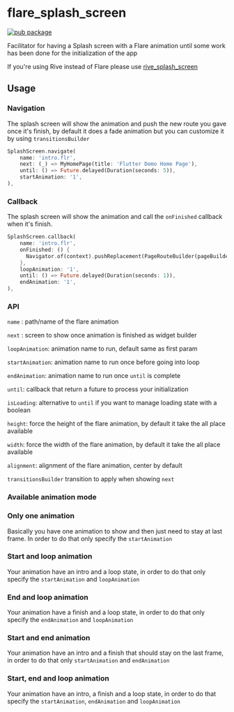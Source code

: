 # flare_splash_screen

[![pub package](https://img.shields.io/pub/v/flare_splash_screen.svg)](https://pub.dartlang.org/packages/flare_splash_screen)

Facilitator for having a Splash screen with a Flare animation until some work has been done for the initialization of the app

If you're using Rive instead of Flare please use [rive_splash_screen](https://pub.dartlang.org/packages/rive_splash_screen)

## Usage

### Navigation

The splash screen will show the animation and push the new route you gave once it's finish, by default it does a fade animation but you can customize it by using `transitionsBuilder`

```dart
SplashScreen.navigate(
    name: 'intro.flr',
    next: (_) => MyHomePage(title: 'Flutter Demo Home Page'),
    until: () => Future.delayed(Duration(seconds: 5)),
    startAnimation: '1',
),
```

### Callback

The splash screen will show the animation and call the `onFinished` callback when it's finish.

```dart
SplashScreen.callback(
    name: 'intro.flr',    
    onFinished: () {
      Navigator.of(context).pushReplacement(PageRouteBuilder(pageBuilder: (_,__,___) => MyHomePage(title: 'Flutter Demo Home Page')));
    },
    loopAnimation: '1',
    until: () => Future.delayed(Duration(seconds: 1)),
    endAnimation: '1',
),
```

### API 

`name` : path/name of the flare animation

`next` : screen to show once animation is finished as widget builder

`loopAnimation`: animation name to run, default same as first param

`startAnimation`: animation name to run once before going into loop

`endAnimation`: animation name to run once `until` is complete

`until`: callback that return a future to process your initialization

`isLoading`: alternative to `until` if you want to manage loading state with a boolean

`height`: force the height of the flare animation, by default it take the all place available

`width`: force the width of the flare animation, by default it take the all place available

`alignment`: alignment of the flare animation, center by default

`transitionsBuilder` transition to apply when showing `next`

### Available animation mode

### Only one animation 
Basically you have one animation to show and then just need to stay at last frame. In order to do that only specify the `startAnimation` 

### Start and loop animation 
Your animation have an intro and a loop state, in order to do that only specify the `startAnimation` and `loopAnimation`

### End and loop animation 
Your animation have a finish and a loop state, in order to do that only specify the `endAnimation` and `loopAnimation`

### Start and end animation 
Your animation have an intro and a finish that should stay on the last frame, in order to do that only `startAnimation` and `endAnimation`

### Start, end and loop animation 
Your animation have an intro, a finish and a loop state, in order to do that specify the `startAnimation`, `endAnimation` and `loopAnimation`
